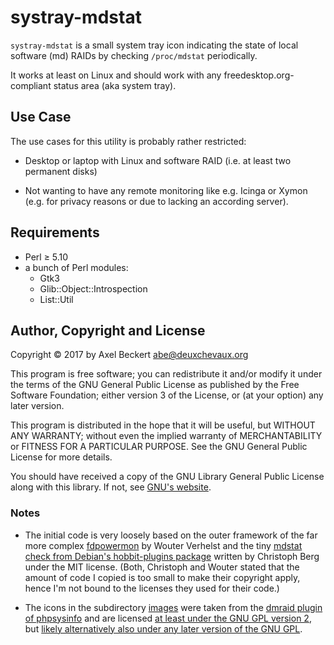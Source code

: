 systray-mdstat
==============

`systray-mdstat` is a small system tray icon indicating the state of
local software (md) RAIDs by checking `/proc/mdstat` periodically.

It works at least on Linux and should work with any
freedesktop.org-compliant status area (aka system tray).

Use Case
--------

The use cases for this utility is probably rather restricted:

* Desktop or laptop with Linux and software RAID (i.e. at least two
  permanent disks)

* Not wanting to have any remote monitoring like e.g. Icinga or Xymon
  (e.g. for privacy reasons or due to lacking an according server).


Requirements
------------

* Perl ≥ 5.10
* a bunch of Perl modules:
  * Gtk3
  * Glib::Object::Introspection
  * List::Util


Author, Copyright and License
-----------------------------

Copyright © 2017 by Axel Beckert <abe@deuxchevaux.org>

This program is free software; you can redistribute it and/or modify
it under the terms of the GNU General Public License as published by
the Free Software Foundation; either version 3 of the License, or (at
your option) any later version.

This program is distributed in the hope that it will be useful, but
WITHOUT ANY WARRANTY; without even the implied warranty of
MERCHANTABILITY or FITNESS FOR A PARTICULAR PURPOSE.  See the GNU
General Public License for more details.

You should have received a copy of the GNU Library General Public
License along with this library. If not, see
[GNU's website](https://www.gnu.org/licenses/).

### Notes

* The initial code is very loosely based on the outer framework of the
  far more complex
  [fdpowermon](https://anonscm.debian.org/git/users/wouter/fdpowermon.git)
  by Wouter Verhelst and the tiny
  [mdstat check from Debian's hobbit-plugins package](https://anonscm.debian.org/cgit/collab-maint/hobbit-plugins.git/tree/src/usr/lib/xymon/client/ext/mdstat)
  written by Christoph Berg under the MIT license. (Both, Christoph
  and Wouter stated that the amount of code I copied is too small to
  make their copyright apply, hence I'm not bound to the licenses they
  used for their code.)

* The icons in the subdirectory [images](images/) were taken from the
  [dmraid plugin of phpsysinfo](https://github.com/phpsysinfo/phpsysinfo/tree/master/plugins/dmraid/gfx)
  and are licensed
  [at least under the GNU GPL version 2](https://github.com/phpsysinfo/phpsysinfo/blob/master/COPYING),
  but
  [likely alternatively also under any later version of the GNU GPL](http://metadata.ftp-master.debian.org/changelogs/main/p/phpsysinfo/unstable_copyright).
